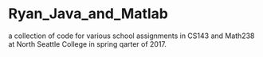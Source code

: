# Ryan_Java_and_Matlab
a collection of code for various school assignments in CS143 and Math238 at North Seattle College in spring qarter of 2017.
